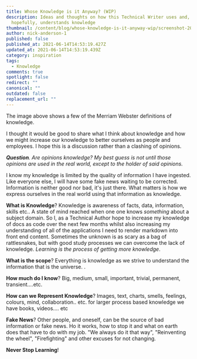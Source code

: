 ```yaml
---
title: Whose Knowledge is it Anyway? (WIP)
description: Ideas and thoughts on how this Technical Writer uses and,
  hopefully, understands knowledge
thumbnail: /content/blog/whose-knowledge-is-it-anyway-wip/screenshot-2021-06-14-at-15.30.20.png
author: nick-anderson-1
published: false
published_at: 2021-06-14T14:53:19.427Z
updated_at: 2021-06-14T14:53:19.439Z
category: inspiration
tags:
  - Knowledge
comments: true
spotlight: false
redirect: ""
canonical: ""
outdated: false
replacement_url: ""
---
```

The image above shows a few of the Merriam Webster definitions of knowledge. 

I thought it would be good to share what I think about knowledge and how we might increase our knowledge to better ourselves as people and employees. I hope this is a discussion rather than a clashing of opinions.

***Question**. Are opinions knowledge? My best guess is not until those opinions are used in the real world, except to the holder of said opinions.*

I know my knowledge is limited by the quality of information I have ingested. Like everyone else, I will have some fake news waiting to be corrected. Information is neither good nor bad, it's just there. What matters is how we express ourselves in the real world using that information as knowledge. 

**What is Knowledge**? Knowledge is awareness of facts, data, information, skills etc.. A state of mind reached when one one knows *something* about a subject domain. So I, as a Technical Author hope to increase my knowledge of docs as code over the next few months whilst also increasing my understanding of all of the applications I need to render markdown into front end content. Sometimes the unknown is as scary as a bag of rattlesnakes, but with good study processes we can overcome the lack of knowledge. *Learning is the process of getting more knowledge*.

**What is the scope**? Everything is knowledge as we strive to understand the information that is the universe. .

**How much do I know**? Big, medium, small, important, trivial, permanent, transient....etc.

**How can we Represent Knowledge**? Images, text, charts, smells, feelings, colours, mind, collaboration.. etc. for larger process based knowledge we have books, videos.... etc

**Fake News**? Other people, and oneself, can be the source of bad information or fake news. Ho it works, how to stop it and what on earth does that have to do with my job. "We always do it that way", "Reinventing the wheel", "Firefighting" and other excuses for not changing.

**Never Stop Learning**!